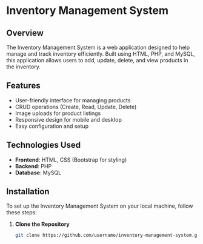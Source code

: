 # Inventory Management System

## Overview

The Inventory Management System is a web application designed to help manage and track inventory efficiently. Built using HTML, PHP, and MySQL, this application allows users to add, update, delete, and view products in the inventory.

## Features

- User-friendly interface for managing products
- CRUD operations (Create, Read, Update, Delete)
- Image uploads for product listings
- Responsive design for mobile and desktop
- Easy configuration and setup

## Technologies Used

- **Frontend**: HTML, CSS (Bootstrap for styling)
- **Backend**: PHP
- **Database**: MySQL

## Installation

To set up the Inventory Management System on your local machine, follow these steps:

1. **Clone the Repository**

   ```bash
   git clone https://github.com/username/inventory-management-system.git
